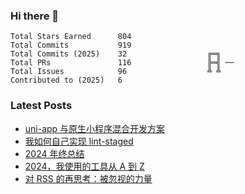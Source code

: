 ### Hi there 👋

<!--START_SECTION:stats-->

```text
Total Stars Earned      804
Total Commits           919
Total Commits (2025)    32                  ╔═╗   
Total PRs               116                 ╠═╣ ──
Total Issues            96                  ╩ ╩   
Contributed to (2025)   6
```

<!--END_SECTION:stats-->

### Latest Posts

<!-- BLOG-POST-LIST:START -->
- [uni-app 与原生小程序混合开发方案](https://4ark.me/posts/2025-10-15-uni-app-hybrid-native-miniprogram/)
- [我如何自己实现 lint-staged](https://4ark.me/posts/2025-10-13-lint-staged/)
- [2024 年终总结](https://4ark.me/posts/2024-12-23-2024-summary/)
- [2024，我使用的工具从 A 到 Z](https://4ark.me/posts/2024-12-17-2024-a2z/)
- [对 RSS 的再思考：被忽视的力量](https://4ark.me/posts/2024-10-19-recent-thoughts-on-rss/)
<!-- BLOG-POST-LIST:END -->
